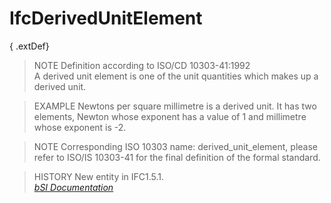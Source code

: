 IfcDerivedUnitElement
=====================
{ .extDef}  
> NOTE  Definition according to ISO/CD 10303-41:1992  
> A derived unit element is one of the unit quantities which makes up a
> derived unit.  
  
> EXAMPLE  Newtons per square millimetre is a derived unit. It has two
> elements, Newton whose exponent has a value of 1 and millimetre whose
> exponent is -2.  
  
> NOTE  Corresponding ISO 10303 name: derived_unit_element, please refer to
> ISO/IS 10303-41 for the final definition of the formal standard.  
  
> HISTORY  New entity in IFC1.5.1.  
[ _bSI
Documentation_](https://standards.buildingsmart.org/IFC/DEV/IFC4_2/FINAL/HTML/schema/ifcmeasureresource/lexical/ifcderivedunitelement.htm)



